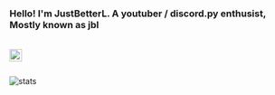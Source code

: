 ### Hello! I'm JustBetterL. A youtuber / discord.py enthusist, Mostly known as jbl




<br/>

<a href="https://www.youtube.com/channel/UCkQMy6s7JDnMqtrBLewWvng">
<img align="left" alt="Fotie | Twitter" width="22px" src="https://cdn.jsdelivr.net/npm/simple-icons@v3/icons/youtube.svg" />
</a>

<br />

<br />

![stats](https://github-readme-stats.vercel.app/api?username=JustBetterL&show_icons=true&hide_border=true)
